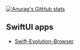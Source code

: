 [![Anurag's GitHub stats](https://github-readme-stats.vercel.app/api?username=YusukeHosonuma
)](https://github.com/anuraghazra/github-readme-stats)

## SwiftUI apps

- [Swift-Evolution-Browser](https://github.com/YusukeHosonuma/Swift-Evolution-Browser)
